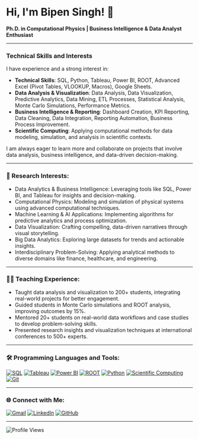 # Hi, I'm Bipen Singh! 👋

  **Ph.D. in Computational Physics | Business Intelligence & Data Analyst Enthusiast**

---

### Technical Skills and Interests

I have experience and a strong interest in:

- **Technical Skills**:
  SQL, Python, Tableau, Power BI, ROOT, Advanced Excel (Pivot Tables, VLOOKUP, Macros), Google Sheets.
- **Data Analysis & Visualization**:
  Data Analysis, Data Visualization, Predictive Analytics, Data Mining, ETL Processes, Statistical Analysis,
  Monte Carlo Simulations, Performance Metrics.
- **Business Intelligence & Reporting**:
  Dashboard Creation, KPI Reporting, Data Cleaning, Data Integration, Reporting Automation,
  Business Process Improvement.
- **Scientific Computing**:
  Applying computational methods for data modeling, simulation, and analysis in scientific contexts.

I am always eager to learn more and collaborate on projects that involve data analysis, business intelligence, and data-driven decision-making.

---

### 🔬 Research Interests:
- Data Analytics & Business Intelligence: Leveraging tools like SQL, Power BI, and Tableau for insights and decision-making.
- Computational Physics: Modeling and simulation of physical systems using advanced computational techniques.
- Machine Learning & AI Applications: Implementing algorithms for predictive analytics and process optimization.
- Data Visualization: Crafting compelling, data-driven narratives through visual storytelling.
- Big Data Analytics: Exploring large datasets for trends and actionable insights.
- Interdisciplinary Problem-Solving: Applying analytical methods to diverse domains like finance, healthcare, and engineering.

---

### 👨‍🏫 Teaching Experience:
- Taught data analysis and visualization to 200+ students, integrating real-world projects for better engagement.
- Guided students in Monte Carlo simulations and ROOT analysis, improving outcomes by 15%.
- Mentored 20+ students on real-world data workflows and case studies to develop problem-solving skills.
- Presented research insights and visualization techniques at international conferences to 500+ experts.

---

### 🛠 Programming Languages and Tools:
[![SQL](https://img.shields.io/badge/-SQL-4479A1?style=flat&logo=mysql&logoColor=white)](https://www.mysql.com/)
[![Tableau](https://img.shields.io/badge/-Tableau-E97627?style=flat&logo=tableau&logoColor=white)](https://www.tableau.com/)
[![Power BI](https://img.shields.io/badge/-Power%20BI-F2C811?style=flat&logo=power-bi&logoColor=white)](https://powerbi.microsoft.com/)
[![ROOT](https://img.shields.io/badge/-ROOT-000000?style=flat&logo=root&logoColor=white)](https://root.cern/)
[![Python](https://img.shields.io/badge/-Python-3776AB?style=flat&logo=python&logoColor=white)](https://www.python.org/)
[![Scientific Computing](https://img.shields.io/badge/-Scientific%20Computing-4CAF50?style=flat&logo=scipy&logoColor=white)](https://www.scipy.org/)
[![Git](https://img.shields.io/badge/-Git-F05032?style=flat&logo=git&logoColor=white)](https://git-scm.com/)

---

### 🌐 Connect with Me:
[![Gmail](https://img.shields.io/badge/-Gmail-D14836?style=flat&logo=gmail&logoColor=white)](mailto:bipenkotwal121988@gmail.com)
[![LinkedIn](https://img.shields.io/badge/-LinkedIn-blue?style=flat&logo=linkedin&logoColor=white)](https://www.linkedin.com/in/dr-bipen-singh-275457114)
[![GitHub](https://img.shields.io/badge/-GitHub-181717?style=flat&logo=github&logoColor=white)](https://github.com/bskotwal123)

---

![Profile Views](https://komarev.com/ghpvc/?username=bskotwal123&color=blue)

